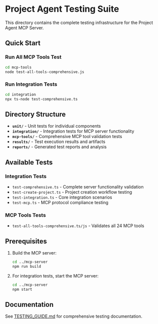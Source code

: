 # Project Agent Testing Suite

This directory contains the complete testing infrastructure for the Project Agent MCP Server.

## Quick Start

### Run All MCP Tools Test

```bash
cd mcp-tools
node test-all-tools-comprehensive.js
```

### Run Integration Tests

```bash
cd integration
npx ts-node test-comprehensive.ts
```

## Directory Structure

- **`unit/`** - Unit tests for individual components
- **`integration/`** - Integration tests for MCP server functionality
- **`mcp-tools/`** - Comprehensive MCP tool validation tests
- **`results/`** - Test execution results and artifacts
- **`reports/`** - Generated test reports and analysis

## Available Tests

### Integration Tests

- `test-comprehensive.ts` - Complete server functionality validation
- `test-create-project.ts` - Project creation workflow testing
- `test-integration.ts` - Core integration scenarios
- `test-mcp.ts` - MCP protocol compliance testing

### MCP Tools Tests

- `test-all-tools-comprehensive.ts/js` - Validates all 24 MCP tools

## Prerequisites

1. Build the MCP server:

   ```bash
   cd ../mcp-server
   npm run build
   ```

2. For integration tests, start the MCP server:
   ```bash
   cd ../mcp-server
   npm start
   ```

## Documentation

See [TESTING_GUIDE.md](../docs/TESTING_GUIDE.md) for comprehensive testing documentation.
